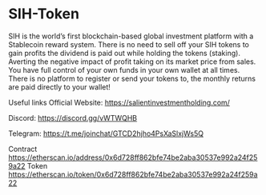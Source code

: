 # SIH-Token
SIH is the world’s first blockchain-based global investment platform with a Stablecoin reward system.
There is no need to sell off your SIH tokens to gain profits the dividend is paid out while holding the tokens (staking). 
Averting the negative impact of profit taking on its market price from sales.
You have full control of your own funds in your own wallet at all times. 
There is no platform to register or send your tokens to, the monthly returns are paid directly to your wallet!

Useful links
Official Website: https://salientinvestmentholding.com/

Discord:          https://discord.gg/vWTWQHB

Telegram:         https://t.me/joinchat/GTCD2hjho4PsXaSlxjWs5Q

Contract 
https://etherscan.io/address/0x6d728ff862bfe74be2aba30537e992a24f259a22
Token
https://etherscan.io/token/0x6d728ff862bfe74be2aba30537e992a24f259a22
